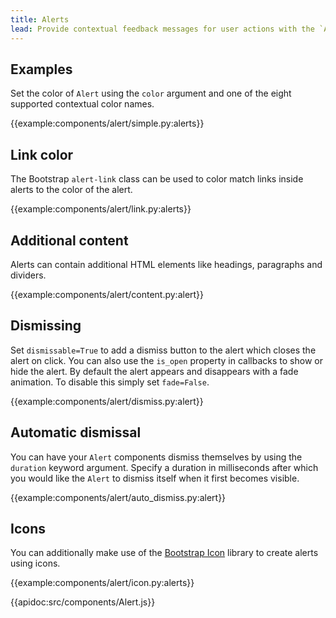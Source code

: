 ```yaml
---
title: Alerts
lead: Provide contextual feedback messages for user actions with the `Alert` component.
---
```


## Examples

Set the color of `Alert` using the `color` argument and one of the eight supported contextual color names.

{{example:components/alert/simple.py:alerts}}

## Link color

The Bootstrap `alert-link` class can be used to color match links inside alerts to the color of the alert.

{{example:components/alert/link.py:alerts}}

## Additional content

Alerts can contain additional HTML elements like headings, paragraphs and dividers.

{{example:components/alert/content.py:alert}}

## Dismissing

Set `dismissable=True` to add a dismiss button to the alert which closes the alert on click. You can also use the `is_open` property in callbacks to show or hide the alert. By default the alert appears and disappears with a fade animation. To disable this simply set `fade=False`.

{{example:components/alert/dismiss.py:alert}}

## Automatic dismissal

You can have your `Alert` components dismiss themselves by using the `duration` keyword argument. Specify a duration in milliseconds after which you would like the `Alert` to dismiss itself when it first becomes visible.

{{example:components/alert/auto_dismiss.py:alert}}

## Icons

You can additionally make use of the [Bootstrap Icon](/docs/icons) library to create alerts using icons.

{{example:components/alert/icon.py:alerts}}

{{apidoc:src/components/Alert.js}}
